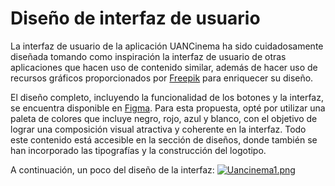# Diseño de interfaz de usuario

La interfaz de usuario de la aplicación UANCinema ha sido cuidadosamente diseñada tomando como inspiración la interfaz de usuario de otras aplicaciones que hacen uso de contenido similar, además de hacer uso de recursos gráficos proporcionados por [Freepik](https://www.freepik.es/) para enriquecer su diseño.

El diseño completo, incluyendo la funcionalidad de los botones y la interfaz, se encuentra disponible en [Figma](https://www.figma.com/proto/HK508qNGrXcuFEnRTLA3De/UANcinema?type=design&node-id=1-2&t=8KfJJamMyDYF2nWH-1&scaling=scale-down&page-id=0%3A1&starting-point-node-id=1%3A2&mode=design). Para esta propuesta, opté por utilizar una paleta de colores que incluye negro, rojo, azul y blanco, con el objetivo de lograr una composición visual atractiva y coherente en la interfaz. Todo este contenido está accesible en la sección de diseños, donde también se han incorporado las tipografías y la construcción del logotipo. 

A continuación, un poco del diseño de la interfaz:
[![Uancinema1.png](https://i.postimg.cc/sDLqbDZP/Uancinema1.png)](https://postimg.cc/w7hwmz23)
